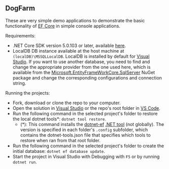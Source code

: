 ﻿DogFarm
-------

These are very simple demo applications to demonstrate the basic functionality of [EF Core](https://docs.microsoft.com/en-us/ef/core/) in simple console applications.

Requirements:
- .NET Core SDK version 5.0.103 or later, available [here](https://dotnet.microsoft.com/download).
- LocalDB DB instance available at the host machine at `(localDB)\MSSQLLocalDB`. LocalDB is installed by default for [Visual Studio](https://visualstudio.microsoft.com/downloads/). If you want to use another database, you need to find and change the appropriate provider from the one used here, which is available from the [Microsoft.EntityFrameWorkCore.SqlServer](https://www.nuget.org/packages/Microsoft.EntityFrameworkCore.SqlServer/) NuGet package and change the corresponding configurations and connection string.

Running the projects:
- Fork, download or clone the repo to your computer.
- Open the solution in [Visual Studio](https://visualstudio.microsoft.com/downloads/) or the repo's root folder in [VS Code](https://code.visualstudio.com/).
- Run the following command in the selected project's folder to restore the local dotnet tools*: `dotnet tool restore`.
	- (*): This command installs the [dotnet-ef](https://docs.microsoft.com/en-us/ef/core/cli/dotnet) [.NET tool](https://docs.microsoft.com/en-us/dotnet/core/tools/global-tools) (not globally). The version is specified in each folder's `.config` subfolder, which contains the dotnet-tools.json file that specifies which tools to restore when ran from that root folder.
- Run the following command in the selected project's folder to create the initial database: `dotnet ef database update`.
- Start the project in Visual Studio with Debugging with `F5` or by running `dotnet run`.

